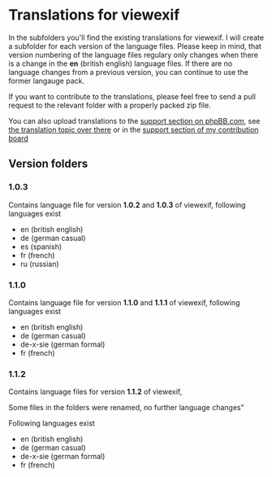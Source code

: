 # Translations for viewexif
In the subfolders you'll find the existing translations for viewexif. I will create a subfolder for each version of the language files. Please keep in mind, that version numbering of the language files regulary only changes when there is a change in the **en** (british english) language files. If there are no language changes from a previous version, you can continue to use the former langauge pack.

If you want to contribute to the translations, please feel free to send a pull request to the relevant folder with a properly packed zip file.

You can also upload translations to the [support section on phpBB.com](https://www.phpbb.com/customise/db/extension/view_exif_data/support), see [the translation topic over there](https://www.phpbb.com/customise/db/extension/view_exif_data/support/topic/165751) or in the [support section of my contribution board](http://canonknipser.com/viewforum.php?f=2)
## Version folders
### 1.0.3
Contains language file for version **1.0.2** and **1.0.3** of viewexif, following languages exist
* en (british english)
* de (german casual)
* es (spanish)
* fr (french)
* ru (russian)

### 1.1.0
Contains language file for version **1.1.0** and **1.1.1** of viewexif, following languages exist
* en (british english)
* de (german casual)
* de-x-sie (german formal)
* fr (french)

### 1.1.2
Contains language files for version **1.1.2** of viewexif, 

Some files in the folders were renamed, no further language changes" 

Following languages exist
* en (british english)
* de (german casual)
* de-x-sie (german formal)
* fr (french)
